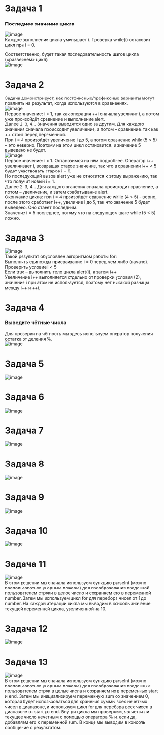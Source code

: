 # Задача 1  
### Последнее значение цикла  
![image](https://user-images.githubusercontent.com/113675674/209465556-18fed7e9-b8ed-4d01-b514-f894bded9904.png)  
Каждое выполнение цикла уменьшает i. Проверка while(i) остановит цикл при i = 0.  

Соответственно, будет такая последовательность шагов цикла («развернём» цикл):  
![image](https://user-images.githubusercontent.com/113675674/209465563-ed8d37fd-4517-49eb-86c6-faeb49f7b81a.png)  


# Задача 2  
Задача демонстрирует, как постфиксные/префиксные варианты могут повлиять на результат, когда используются в сравнениях.  
![image](https://user-images.githubusercontent.com/113675674/209465892-80cd28ea-fc57-4248-bae3-1324fb5e9a8f.png)  
Первое значение: i = 1, так как операция ++i сначала увеличит i, а потом уже произойдёт сравнение и выполнение alert.   
Далее 2, 3, 4… Значения выводятся одно за другим. Для каждого значения сначала происходит увеличение, а потом – сравнение, так как ++ стоит перед переменной.   
При i = 4 произойдёт увеличение i до 5, а потом сравнение while (5 < 5) – это неверно. Поэтому на этом цикл остановится, и значение 5 выведено не будет.  
![image](https://user-images.githubusercontent.com/113675674/209465930-f8f2a032-813c-49ff-b752-1eed849fc510.png)  
Первое значение: i = 1. Остановимся на нём подробнее. Оператор i++ увеличивает i, возвращая старое значение, так что в сравнении i++ < 5 будет участвовать старое i = 0.  
Но последующий вызов alert уже не относится к этому выражению, так что получит новый i = 1.  
Далее 2, 3, 4… Для каждого значения сначала происходит сравнение, а потом – увеличение, и затем срабатывание alert.  
Окончание цикла: при i = 4 произойдёт сравнение while (4 < 5) – верно, после этого сработает i++, увеличив i до 5, так что значение 5 будет выведено. Оно станет последним.  
Значение i = 5 последнее, потому что на следующем шаге while (5 < 5) ложно.  

# Задача 3  
![image](https://user-images.githubusercontent.com/113675674/209474575-12e88a9b-dc9b-4950-9633-af276ec4f200.png)  
Такой результат обусловлен алгоритмом работы for:  
Выполнить единожды присваивание i = 0 перед чем-либо (начало).  
Проверить условие i < 5  
Если true – выполнить тело цикла alert(i), и затем i++  
Увеличение i++ выполняется отдельно от проверки условия (2), значение i при этом не используется, поэтому нет никакой разницы между i++ и ++i.  

# Задача 4  
###  Выведите чётные числа  
Для проверки на чётность мы здесь используем оператор получения остатка от деления %.  
![image](https://user-images.githubusercontent.com/113675674/209534715-93c9b4be-0cea-4566-88a1-a3b357e83f50.png)  


# Задача 5  
![image](https://user-images.githubusercontent.com/113675674/209534923-73c7d363-adf8-4f06-9aa8-3c90b4ddb72c.png)  

# Задача 6  
![image](https://user-images.githubusercontent.com/113675674/210328857-27aed7a1-f37a-40db-974a-2e0b38d11ba4.png)  

# Задача 7 
![image](https://user-images.githubusercontent.com/113675674/210329555-1a9ab8cd-5024-4d89-90f3-aae50f133dd7.png)  

# Задача 8   
![image](https://user-images.githubusercontent.com/113675674/210329704-d20a6ba9-c4de-4100-9378-c8233eb4ac39.png)  

# Задача 9  
![image](https://user-images.githubusercontent.com/113675674/210329821-811cdf1b-e050-4fe0-b2b8-917fe24feef7.png)


# Задача 10  
![image](https://user-images.githubusercontent.com/113675674/231115796-4515b32a-f53c-458e-8833-77a03df26aaa.png)  


# Задача 11  
![image](https://user-images.githubusercontent.com/113675674/231115842-c60f5b8e-81b8-4453-9435-aec0277f08fe.png)  
В этом решении мы сначала используем функцию parseInt  (можно воспользоваться унарным плюсом) для преобразования введенной пользователем строки в целое число и сохраняем его в переменной number. Затем мы используем цикл for для перебора чисел от 1 до number. На каждой итерации цикла мы выводим в консоль значение текущей переменной цикла, увеличенной на 10.  


# Задача 12  
![image](https://user-images.githubusercontent.com/113675674/231115949-83924b96-144e-47fe-9c84-95d662908175.png)  


# Задача 13   
![image](https://user-images.githubusercontent.com/113675674/231115991-1081d730-157a-4cd8-9be0-34f32a2cb3f4.png)  
В этом решении мы сначала используем функцию parseInt (можно воспользоваться унарным плюсом) для преобразования введенных пользователем строк в целые числа и сохраняем их в переменных start и end. Затем мы инициализируем переменную sum со значением 0, которая будет использоваться для хранения суммы всех нечетных чисел в диапазоне, и используем цикл for для перебора всех чисел в диапазоне от start до end. Внутри цикла мы проверяем, является ли текущее число нечетным с помощью оператора % и, если да, добавляем его к переменной sum. В конце мы выводим в консоль сообщение с результатом.   
